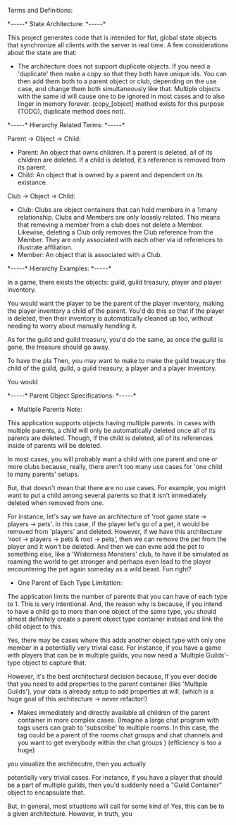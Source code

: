 Terms and Definitions:

\*-----\* State Architecture: \*-----\*

This project generates code that is intended for flat, global state objects that synchronize all clients with the server in real time. A few considerations about the state are that:

- The architecture does not support duplicate objects. If you need a 'duplicate' then make a copy so that they both have unique ids. You can then add them both to a parent object or club, depending on the use case, and change them both simultaneously like that. Multiple objects with the same id will cause one to be ignored in most cases and to also linger in memory forever. (copy\_[object] method exists for this purpose (TODO), duplicate method does not).

\*-----\* Hierarchy Related Terms: \*-----\*

Parent -> Object -> Child:

- Parent: An object that owns children. If a parent is deleted, all of its children are deleted. If a child is deleted, it's reference is removed from its parent.
- Child: An object that is owned by a parent and dependent on its existance.

Club -> Object -> Child:

- Club: Clubs are object containers that can hold members in a 1:many relationship. Clubs and Members are only loosely related. This means that removing a member from a club does not delete a Member. Likewise, deleting a Club only removes the Club reference from the Member. They are only associated with each other via id references to illustrate affiliation.
- Member: An object that is associated with a Club.

\*-----\* Hierarchy Examples: \*-----\*

In a game, there exists the objects: guild, guild treasury, player and player inventory.

You would want the player to be the parent of the player inventory, making the player inventory a child of the parent. You'd do this so that if the player is deleted, then their inventory is automatically cleaned up too, without needing to worry about manually handling it.

As for the guild and guild treasury, you'd do the same, as once the guild is gone, the treasure should go away.

To have the pla
Then, you may want to make to make the guild treasury the child of the guild, guild, a guild treasury, a player and a player inventory.

You would

\*-----\* Parent Object Specifications: \*-----\*

- Multiple Parents Note:

This application supports objects having multiple parents. In cases with multiple parents, a child will only be automatically deleted once all of its parents are deleted. Though, if the child is deleted, all of its references inside of parents will be deleted.

In most cases, you will probably want a child with one parent and one or more clubs because, really, there aren't too many use cases for 'one child to many parents' setups.

But, that doesn't mean that there are no use cases. For example, you might want to put a child among several parents so that it isn't immediately deleted when removed from one.

For instance, let's say we have an architecture of 'root game state -> players -> pets'. In this case, if the player let's go of a pet, it would be removed from 'players' and deleted. However, if we have this architecture 'root -> players -> pets & root -> pets', then we can remove the pet from the player and it won't be deleted. And then we can evne add the pet to something else, like a 'Wilderness Monsters' club, to have it be simulated as roaming the world to get stronger and perhaps even lead to the player encountering the pet again someday as a wild beast. Fun right?

- One Parent of Each Type Limitation:

The application limits the number of parents that you can have of each type to 1. This is very intentional. And, the reason why is because, if you intend to have a child go to more than one object of the same type, you should almost definitely create a parent object type container instead and link the child object to this.

Yes, there may be cases where this adds another object type with only one member in a potentially very trivial case. For instance, if you have a game with players that can be in multiple guilds, you now need a 'Multiple Guilds'-type object to capture that.

However, it's the best architectural decision because, If you ever decide that you need to add properties to the parent container (like 'Multiple Guilds'), your data is already setup to add properties at will. (which is a huge goal of this architecture -> never refactor!)

- Makes immediately and directly available all children of the parent container in more complex cases. (Imagine a large chat program with tags users can grab to 'subscribe' to multiple rooms. In this case, the tag could be a parent of the rooms chat groups and chat channels and you want to get everybody within the chat groups ) (efficiency is too a huge)

you visualize the architecutre, then you actually

potentially very trivial cases. For instance, if you have a player that should be a part of multiple guilds, then you'd suddenly need a "Guild Container" object to encapsulate that.

But, in general, most situations will call for some kind of
Yes, this can be to a given architecture. However, in truth, you
